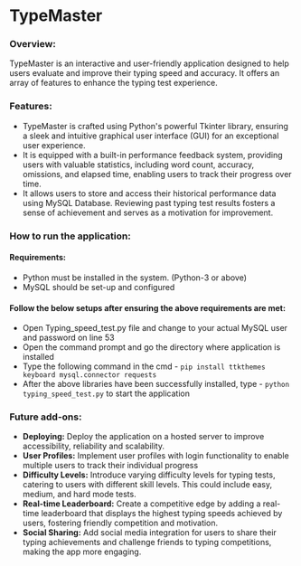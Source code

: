 # TypeMaster
### Overview:  
TypeMaster is an interactive and user-friendly application designed to help users evaluate and improve their typing speed and accuracy. It offers an array of features to enhance the typing test experience.
### Features:  
* TypeMaster is crafted using Python's powerful Tkinter library, ensuring a sleek and intuitive graphical user interface (GUI) for an exceptional user experience.
* It is equipped with a built-in performance feedback system, providing users with valuable statistics, including word count, accuracy, omissions, and elapsed time, enabling users to track their progress over time.
* It allows users to store and access their historical performance data using MySQL Database. Reviewing past typing test results fosters a sense of achievement and serves as a motivation for improvement.
### How to run the application:  
#### Requirements:  
* Python must be installed in the system. (Python-3 or above)
* MySQL should be set-up and configured
#### Follow the below setups after ensuring the above requirements are met:  
* Open Typing_speed_test.py file and change to your actual MySQL user and password on line 53
* Open the command prompt and go the directory where application is installed
* Type the following command in the cmd - `pip install ttkthemes keyboard mysql.connector requests`
* After the above libraries have been successfully installed, type - `python typing_speed_test.py` to start the application

### Future add-ons:  
* **Deploying:** Deploy the application on a hosted server to improve accessibility, reliability and scalability.
* **User Profiles:** Implement user profiles with login functionality to enable multiple users to track their individual progress
* **Difficulty Levels:** Introduce varying difficulty levels for typing tests, catering to users with different skill levels. This could include easy, medium, and hard mode tests.
* **Real-time Leaderboard:** Create a competitive edge by adding a real-time leaderboard that displays the highest typing speeds achieved by users, fostering friendly competition and motivation.
* **Social Sharing:** Add social media integration for users to share their typing achievements and challenge friends to typing competitions, making the app more engaging.
